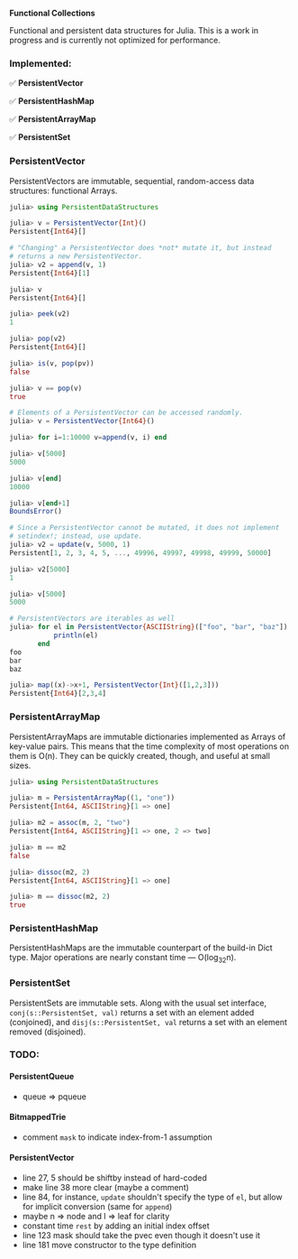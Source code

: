 **Functional Collections**

Functional and persistent data structures for Julia. This is a work in
progress and is currently not optimized for performance.

### Implemented:

:white_check_mark: **PersistentVector**

:white_check_mark: **PersistentHashMap**

:white_check_mark: **PersistentArrayMap**

:white_check_mark: **PersistentSet**

### PersistentVector

PersistentVectors are immutable, sequential, random-access data
structures: functional Arrays.

```.jl
julia> using PersistentDataStructures

julia> v = PersistentVector{Int}()
Persistent{Int64}[]

# "Changing" a PersistentVector does *not* mutate it, but instead
# returns a new PersistentVector.
julia> v2 = append(v, 1)
Persistent{Int64}[1]

julia> v
Persistent{Int64}[]

julia> peek(v2)
1

julia> pop(v2)
Persistent{Int64}[]

julia> is(v, pop(pv))
false

julia> v == pop(v)
true

# Elements of a PersistentVector can be accessed randomly.
julia> v = PersistentVector{Int64}()

julia> for i=1:10000 v=append(v, i) end

julia> v[5000]
5000

julia> v[end]
10000

julia> v[end+1]
BoundsError()

# Since a PersistentVector cannot be mutated, it does not implement
# setindex!; instead, use update.
julia> v2 = update(v, 5000, 1)
Persistent[1, 2, 3, 4, 5, ..., 49996, 49997, 49998, 49999, 50000]

julia> v2[5000]
1

julia> v[5000]
5000

# PersistentVectors are iterables as well
julia> for el in PersistentVector{ASCIIString}(["foo", "bar", "baz"])
           println(el)
       end
foo
bar
baz

julia> map((x)->x+1, PersistentVector{Int}([1,2,3]))
Persistent{Int64}[2,3,4]
```

### PersistentArrayMap

PersistentArrayMaps are immutable dictionaries implemented as Arrays of
key-value pairs. This means that the time complexity of most operations
on them is O(n). They can be quickly created, though, and useful at
small sizes.

```.jl
julia> using PersistentDataStructures

julia> m = PersistentArrayMap((1, "one"))
Persistent{Int64, ASCIIString}[1 => one]

julia> m2 = assoc(m, 2, "two")
Persistent{Int64, ASCIIString}[1 => one, 2 => two]

julia> m == m2
false

julia> dissoc(m2, 2)
Persistent{Int64, ASCIIString}[1 => one]

julia> m == dissoc(m2, 2)
true
```

### PersistentHashMap

PersistentHashMaps are the immutable counterpart of the build-in Dict
type. Major operations are nearly constant time &mdash; O(log<sub>32</sub>n).

### PersistentSet

PersistentSets are immutable sets. Along with the usual set interface,
`conj(s::PersistentSet, val)` returns a set with an element added
(conjoined), and `disj(s::PersistentSet, val` returns a set with an
element removed (disjoined).

### TODO:

#### PersistentQueue

- queue => pqueue

#### BitmappedTrie

- comment `mask` to indicate index-from-1 assumption

#### PersistentVector

- line 27, 5 should be shiftby instead of hard-coded
- make line 38 more clear (maybe a comment)
- line 84, for instance, `update` shouldn't specify the type of `el`, but allow for implicit conversion (same for `append`)
- maybe n => node and l => leaf for clarity
- constant time `rest` by adding an initial index offset
- line 123 mask should take the pvec even though it doesn't use it
- line 181 move constructor to the type definition
